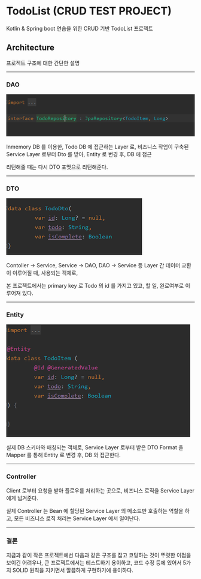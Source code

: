 # TodoList (CRUD TEST PROJECT)

Kotlin & Spring boot 연습을 위한 CRUD 기반 TodoList 프로젝트

## Architecture

프로젝트 구조에 대한 간단한 설명

***

### DAO

![img](images/dao.PNG)

Inmemory DB 를 이용한, Todo DB 에 접근하는 Layer 로, 비즈니스 작업이 구축된 Service Layer 로부터 Dto 를 받아,
Entity 로 변경 후, DB 에 접근

리턴해줄 때는 다시 DTO 포맷으로 리턴해준다.

***

### DTO

![img](images/dto.PNG)

Contoller -> Service, Service -> DAO, DAO -> Service 등 Layer 간 데이터 교환이 이루어질 때, 사용되는 객체로,

본 프로젝트에서는 primary key 로 Todo 의 id 를 가지고 있고, 할 일, 완료여부로 이루어져 있다.

***

### Entity

![img](images/entity.PNG)

실제 DB 스키마와 매칭되는 객체로, Service Layer 로부터 받은 DTO Format 을 Mapper 를 통해 Entity 로 변경 후, DB 와 접근한다.

***

### Controller

Client 로부터 요청을 받아 플로우를 처리하는 곳으로, 비즈니스 로직을 Service Layer 에게 넘겨준다.

실제 Controller 는 Bean 에 할당된 Service Layer 의 메소드만 호출하는 역할을 하고, 모든 비즈니스 로직 처리는 Service Layer 에서 일어난다.

***

### 결론

지금과 같이 작은 프로젝트에선 다음과 같은 구조를 잡고 코딩하는 것이 뚜렷한 이점을 보이긴 어려우나,
큰 프로젝트에서는 테스트하기 용이하고, 코드 수정 등에 있어서 5가지 SOLID 원칙을 지키면서 깔끔하게 구현하기에 용이하다.
